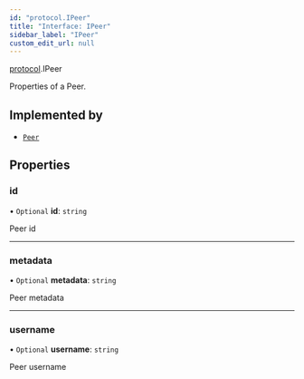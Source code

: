```yaml
---
id: "protocol.IPeer"
title: "Interface: IPeer"
sidebar_label: "IPeer"
custom_edit_url: null
---
```


[protocol](../namespaces/protocol.md).IPeer

Properties of a Peer.

## Implemented by

- [`Peer`](../classes/protocol.Peer.md)

## Properties

### id

• `Optional` **id**: `string`

Peer id

___

### metadata

• `Optional` **metadata**: `string`

Peer metadata

___

### username

• `Optional` **username**: `string`

Peer username
